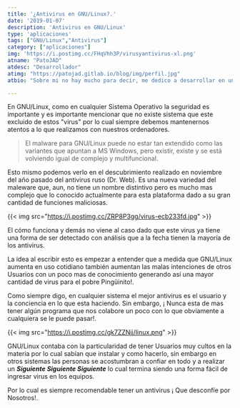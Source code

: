 ```yaml
---
title: '¿Antivirus en GNU/Linux?.'
date: '2019-01-07'
description: 'Antivirus en GNU/Linux'
type: 'aplicaciones'
tags: ["GNU/Linux","Antivirus"]
category: ["aplicaciones"]
img: 'https://i.postimg.cc/FHqVhh3P/virusyantivirus-xl.png'
atname: "PatoJAD"
atdesc: "Desarrollador"
atimg: "https://patojad.gitlab.io/blog/img/perfil.jpg"
atbio: "Sobre mi no hay mucho para decir, me dedico a desarrollar en una empresa de telecomunicaciones, utilizo linux desde el 2012 y hace años que es mi sistema operativo main. Soy una persona que busca crecer profesionalmente sin dejar de divertirse y hacer lo que me gusta. Siempre digo que cuando un proyecto sale es importante agradecer, por lo cual les recomiendo a todos leer la seccion Agreadecimientos en la cual me tome un tiempito para poder agradecer a todos y cada uno de los que hicieron posible todo esto."

---
```


En GNU/Linux, como en cualquier Sistema Operativo la seguridad es importante y es importante mencionar que no existe sistema que este excluido de estos "virus" por lo cual siempre debemos mantenernos atentos a lo que realizamos con nuestros ordenadores.

> El malware para GNU/Linux puede no estar tan extendido como las variantes que apuntan a MS Windows, pero existir, existe y se está volviendo igual de complejo y multifuncional.

Esto mismo podemos verlo en el descubrimiento realizado en noviembre del año pasado del antivirus ruso (Dr. Web). Es una nueva variedad del maleware que, aun, no tiene un nombre distintivo pero es mucho mas complejo que lo conocido actualmente para esta plataforma dado a su gran cantidad de funciones maliciosas.

{{< img src="https://i.postimg.cc/ZRP8P3gg/virus-ecb233fd.jpg" >}}

El cómo funciona y demás no viene al caso dado que este virus ya tiene una forma de ser detectado con análisis que a la fecha tienen la mayoría de los antivirus.

La idea al escribir esto es empezar a entender que a medida que GNU/Linux aumenta en uso cotidiano también aumentan las malas intenciones de otros Usuarios con un poco mas de conocimiento generando así una mayor cantidad de virus para el pobre Pingüinito!.

Como siempre digo, en cualquier sistema el mejor antivirus es el usuario y la conciencia en lo que esta haciendo. Sin embargo, ¡ Nunca esta de mas tener algún programa que nos colabore un poco con lo que obviamente a cualquiera se le puede pasar!.

{{< img src="https://i.postimg.cc/gk7ZZNjj/linux.png" >}}

GNU/Linux contaba con la particularidad de tener Usuarios muy cultos en la materia por lo cual sabían que instalar y como hacerlo, sin embargo en otros sistemas las personas se acostumbran a confiar en todo y a realizar un ___Siguiente Siguiente Siguiente___ lo cual termina siendo una forma fácil de ingresar virus en los equipos.

Por lo cual es siempre recomendable tener un antivirus ¡ Que desconfíe por Nosotros!.

